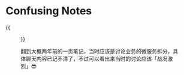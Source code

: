 # Confusing Notes


<!--more-->
{{<figure src="https://jiangbao-1258001083.cos.ap-shanghai.myqcloud.com/confusingnotes.jpg">}}

翻到大概两年前的一页笔记，当时应该是讨论业务的微服务拆分，具体聊天内容已记不清了，不过可以看出来当时的讨论应该「战况激烈」😎
